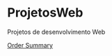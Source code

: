 # ProjetosWeb
 Projetos de desenvolvimento Web

<a href="https://viniciuscorbim.github.io/ProjetosWeb/Projetos\order summary/index.html">Order Summary</a>
